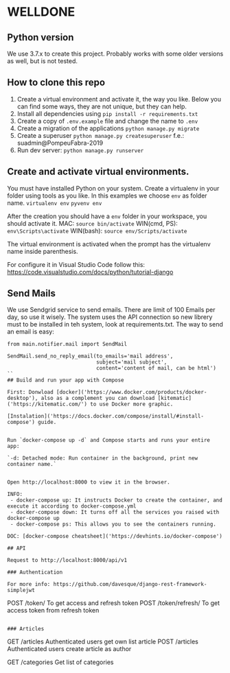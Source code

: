 # WELLDONE

## Python version
We use 3.7.x to create this project. Probably works with some older versions as well, but is not tested.

## How to clone this repo

1. Create a virtual environment and activate it, the way you like. Below you can find some ways, they are not unique, but they can help.
2. Install all dependencies using ```pip install -r requirements.txt```
3. Create a copy of ```.env.example``` file and change the name to ```.env```
4. Create a migration of the applications ```python manage.py migrate```
5. Create a superuser ```python manage.py createsuperuser``` f.e.: suadmin@PompeuFabra-2019
6. Run dev server: `python manage.py runserver`


## Create and activate virtual environments. 
You must have installed Python on your system. Create a virtualenv in your folder using tools as you like. In this examples we choose ```env``` as folder name.
```virtualenv env```
```pyvenv env```

After the creation you should have a ```env``` folder in your workspace, you should activate it.
MAC: ```source bin/activate```
WIN(cmd, PS): ```env\Scripts\activate```
WIN(bash): ```source env/Scripts/activate```

The virtual environment is activated when the prompt has the virtualenv name inside parenthesis.

For configure it in Visual Studio Code follow this: https://code.visualstudio.com/docs/python/tutorial-django

## Send Mails
We use Sendgrid service to send emails. There are limit of 100 Emails per day, so use it wisely.
The system uses the API connection so new librery must to be installed in teh system, look at requirements.txt.
The way to send an email is easy:
```
from main.notifier.mail import SendMail

SendMail.send_no_reply_email(to_emails='mail address',
                             subject='mail subject',
                             content='content of mail, can be html') 
``
## Build and run your app with Compose

First: Donwload [docker]('https://www.docker.com/products/docker-desktop'), also as a complement you can download [kitematic]('https://kitematic.com/') to use Docker more graphic.

[Instalation]('https://docs.docker.com/compose/install/#install-compose') guide.


Run `docker-compose up -d` and Compose starts and runs your entire app:

`-d: Detached mode: Run container in the background, print new container name.`


Open http://localhost:8000 to view it in the browser.

INFO:
 - docker-compose up: It instructs Docker to create the container, and execute it according to docker-compose.yml
 - docker-compose down: It turns off all the services you raised with docker-compose up
 - docker-compose ps: This allows you to see the containers running.

DOC: [docker-compose cheatsheet]('https://devhints.io/docker-compose')

## API

Request to http://localhost:8000/api/v1

### Authentication

For more info: https://github.com/davesque/django-rest-framework-simplejwt
```
POST /token/             To get access and refresh token
POST /token/refresh/     To get access token from refresh token
```

### Articles

```
GET /articles           Authenticated users get own list article
POST /articles          Authenticated users create article as author

GET /categories         Get list of categories
```